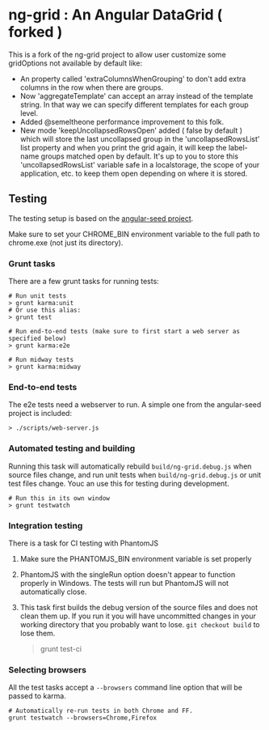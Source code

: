 # ng-grid : An Angular DataGrid ( forked )

This is a fork of the ng-grid project to allow user customize some gridOptions not available by default like:
* An property called 'extraColumnsWhenGrouping' to don't add extra columns in the row when there are groups.
* Now 'aggregateTemplate' can accept an array instead of the template string. In that way we can specify different templates for each group level.
* Added @semeltheone performance improvement to this folk.
* New mode 'keepUncollapsedRowsOpen' added ( false by default ) which will store the last uncollapsed group in the 'uncollapsedRowsList' list property and when you print the grid again, it will keep the label-name groups matched open by default. It's up to you to store this 'uncollapsedRowsList' variable safe in a localstorage, the scope of your application, etc. to keep them open depending on where it is stored.

## Testing

The testing setup is based on the [angular-seed project](https://github.com/angular/angular-seed/).

Make sure to set your CHROME_BIN environment variable to the full path to chrome.exe (not just its directory).

### Grunt tasks

There are a few grunt tasks for running tests:
    
    # Run unit tests
    > grunt karma:unit
    # Or use this alias:
    > grunt test

    # Run end-to-end tests (make sure to first start a web server as specified below)
    > grunt karma:e2e

    # Run midway tests
    > grunt karma:midway

### End-to-end tests

The e2e tests need a webserver to run. A simple one from the angular-seed project is included:

    > ./scripts/web-server.js

### Automated testing and building

Running this task will automatically rebuild `build/ng-grid.debug.js` when source files change, and run unit tests when `build/ng-grid.debug.js` or unit test files change. Youc an use this for testing during development.

    # Run this in its own window
    > grunt testwatch

### Integration testing

There is a task for CI testing with PhantomJS

1. Make sure the PHANTOMJS_BIN environment variable  is set properly
2. PhantomJS with the singleRun option doesn't appear to function properly in Windows. The tests will run but PhantomJS will not automatically close.
3. This task first builds the debug version of the source files and does not clean them up. If you run it you will have uncommitted changes in your working directory that you probably want to lose. `git checkout build` to lose them.

    > grunt test-ci

### Selecting browsers

All the test tasks accept a `--browsers` command line option that will be passed to karma.
    
    # Automatically re-run tests in both Chrome and FF.
    grunt testwatch --browsers=Chrome,Firefox
